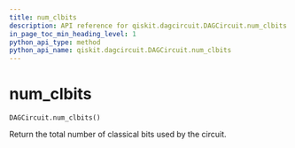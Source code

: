 ```yaml
---
title: num_clbits
description: API reference for qiskit.dagcircuit.DAGCircuit.num_clbits
in_page_toc_min_heading_level: 1
python_api_type: method
python_api_name: qiskit.dagcircuit.DAGCircuit.num_clbits
---
```


# num\_clbits

<span id="qiskit.dagcircuit.DAGCircuit.num_clbits" />

`DAGCircuit.num_clbits()`

Return the total number of classical bits used by the circuit.

